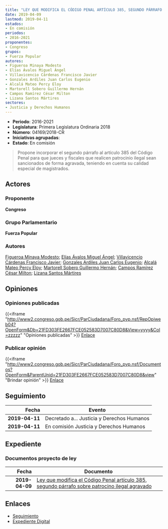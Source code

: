 ```yaml
---
title: "LEY QUE MODIFICA EL CÓDIGO PENAL ARTÍCULO 385, SEGUNDO PÁRRAFO SOBRE PATROCINIO ILEGAL AGRAVADO"
date: 2019-04-09
lastmod: 2019-04-11
estados:
- En comisión
periodos:
- 2016-2021
proponentes:
- Congreso
grupos:
- Fuerza Popular
autores:
- Figueroa Minaya Modesto
- Elías Ávalos Miguel Ángel
- Villavicencio Cárdenas Francisco Javier
- Gonzales Ardiles Juan Carlos Eugenio
- Alcalá Mateo Percy Eloy
- Martorell Sobero Guillermo Hernán
- Campos Ramírez César Milton
- Lizana Santos Mártires
sectores:
- Justicia y Derechos Humanos
---
```

- **Periodo**: 2016-2021
- **Legislatura**: Primera Legislatura Ordinaria 2018
- **Número**: 04169/2018-CR
- **Iniciativas agrupadas**: 
- **Estado**: En comisión

> Propone incorporar el segundo párrafo al artículo 385 del Código Penal para que jueces y fiscales que realicen patrocinio ilegal sean sancionados de forma agravada, teniendo en cuenta su calidad especial de magistrados.


## Actores

### Proponente

**Congreso**

### Grupo Parlamentario

**Fuerza Popular**

### Autores

[Figueroa Minaya Modesto](mailto:mailto:mfigueroam@congreso.gob.pe); [Elías Ávalos Miguel Ángel](mailto:mailto:melias@congreso.gob.pe); [Villavicencio Cárdenas Francisco Javier](mailto:mailto:fvillavicencio@congreso.gob.pe); [Gonzales Ardiles Juan Carlos Eugenio](mailto:mailto:jgonzalesa@congreso.gob.pe); [Alcalá Mateo Percy Eloy](mailto:mailto:palcala@congreso.gob.pe); [Martorell Sobero Guillermo Hernán](mailto:mailto:gmartorell@congreso.gob.pe); [Campos Ramírez César Milton](mailto:mailto:ccampos@congreso.gob.pe); [Lizana Santos Mártires](mailto:mailto:mlizana@congreso.gob.pe)

## Opiniones

### Opiniones publicadas

{{<iframe "http://www2.congreso.gob.pe/Sicr/ParCiudadana/Foro_pvp.nsf/RepOpiweb04?OpenForm&Db=21FD303FE2667FCE052583D7007C80D8&View=yyyy&Col=zzzzz" "Opiniones publicadas" >}}
[Enlace](http://www2.congreso.gob.pe/Sicr/ParCiudadana/Foro_pvp.nsf/RepOpiweb04?OpenForm&Db=21FD303FE2667FCE052583D7007C80D8&View=yyyy&Col=zzzzz)

### Publicar opinión

{{<iframe "http://www2.congreso.gob.pe/Sicr/ParCiudadana/Foro_pvp.nsf/Documentos?OpenForm&ParentUnid=21FD303FE2667FCE052583D7007C80D8&view" "Brindar opinión" >}}
[Enlace](http://www2.congreso.gob.pe/Sicr/ParCiudadana/Foro_pvp.nsf/Documentos?OpenForm&ParentUnid=21FD303FE2667FCE052583D7007C80D8&view)


## Seguimiento

| Fecha | Evento |
|------:|--------|
| **2019-04-11** | Decretado a... Justicia y Derechos Humanos |
| **2019-04-11** | En comisión Justicia y Derechos Humanos |

## Expediente

### Documentos proyecto de ley

| Fecha | Documento |
|------:|-----------|
| **2019-04-09** | [Ley que modifica el Código Penal artículo 385, segundo párrafo sobre patrocino ilegal agravado](http://www.leyes.congreso.gob.pe/Documentos/2016_2021/Proyectos_de_Ley_y_de_Resoluciones_Legislativas/PL0416920190409.pdf) |

## Enlaces

- [Seguimiento](http://www2.congreso.gob.pe/Sicr/TraDocEstProc/CLProLey2016.nsf/f7fff46988ca05b1052578e100829cc7/3e9032aca1638cf3052583d700832c3c?OpenDocument)
- [Expediente Digital](http://www2.congreso.gob.pe/Sicr/TraDocEstProc/CLProLey2016.nsf/f7fff46988ca05b1052578e100829cc7/3e9032aca1638cf3052583d700832c3c?OpenDocument&Click=05257FB7005EB655.eb71d0cf91d8294e05256cdf006b5706/$Body/0.1C6C)

